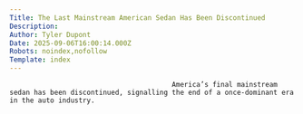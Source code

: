 ```yaml
---
Title: The Last Mainstream American Sedan Has Been Discontinued
Description: 
Author: Tyler Dupont
Date: 2025-09-06T16:00:14.000Z
Robots: noindex,nofollow
Template: index
---
```


                                            America’s final mainstream sedan has been discontinued, signalling the end of a once-dominant era in the auto industry.
                                        